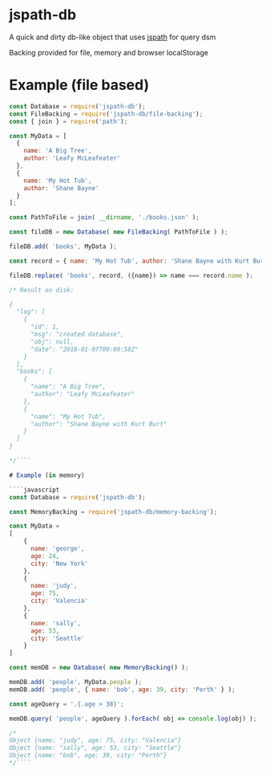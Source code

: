 # jspath-db
A quick and dirty db-like object that uses [jspath](https://www.npmjs.com/package/jspath) for query dsm

Backing provided for file, memory and browser localStorage

# Example (file based)
````javascript
const Database = require('jspath-db');
const FileBacking = require('jspath-db/file-backing');
const { join } = require('path');

const MyData = [
  {
    name: 'A Big Tree',
    author: 'Leafy McLeafeater'
  },
  {
    name: 'My Hot Tub',
    author: 'Shane Bayne'
  }
];

const PathToFile = join( __dirname, './books.json' );

const fileDB = new Database( new FileBacking( PathToFile ) );

fileDB.add( 'books', MyData );

const record = { name: 'My Hot Tub', author: 'Shane Bayne with Kurt Burt' };

fileDB.replace( 'books', record, ({name}) => name === record.name );

/* Result on disk: 

{
  "log": [
    {
      "id": 1,
      "msg": "created database",
      "obj": null,
      "date": "2018-01-07T00:09:58Z"
    }
  ],
  "books": [
    {
      "name": "A Big Tree",
      "author": "Leafy McLeafeater"
    },
    {
      "name": "My Hot Tub",
      "author": "Shane Bayne with Kurt Burt"
    }
  ]
}

*/````

# Example (in memory)

````javascript
const Database = require('jspath-db');

const MemoryBacking = require('jspath-db/memory-backing');

const MyData = 
[
    {
      name: 'george',
      age: 24,
      city: 'New York'
    },
    {
      name: 'judy',
      age: 75,
      city: 'Valencia'
    },
    {
      name: 'sally',
      age: 53,
      city: 'Seattle'
    }
]

const memDB = new Database( new MemoryBacking() );

memDB.add( 'people', MyData.people );
memDB.add( 'people', { name: 'bob', age: 39, city: 'Perth' } );

const ageQuery = '.{.age > 38}';

memDB.query( 'people', ageQuery ).forEach( obj => console.log(obj) );

/*
Object {name: "judy", age: 75, city: "Valencia"}
Object {name: "sally", age: 53, city: "Seattle"}
Object {name: "bob", age: 39, city: "Perth"}
*/````

